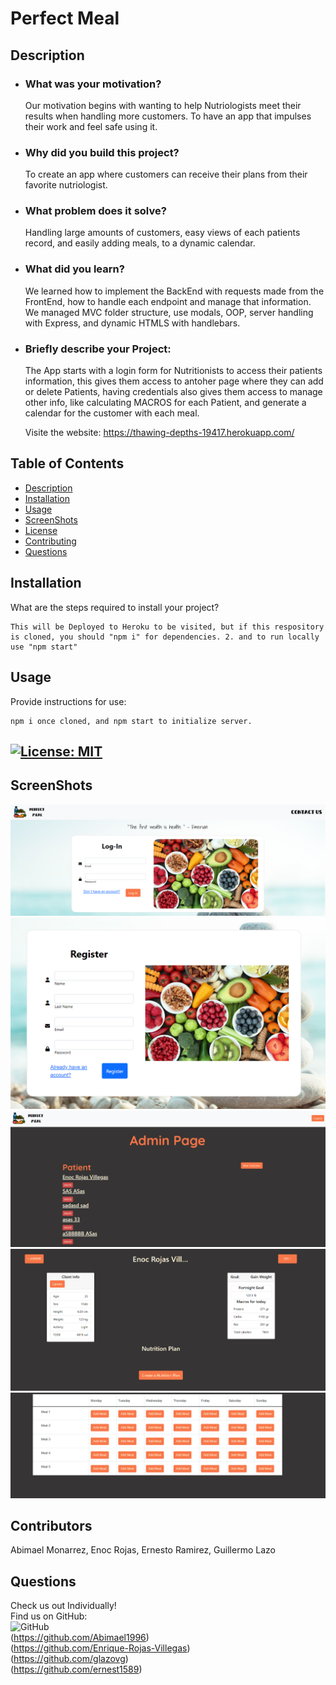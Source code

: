 # Perfect Meal

## Description

- ### What was your motivation? <br>

  Our motivation begins with wanting to help Nutriologists meet their results when handling more customers. To have an app that impulses their work and feel safe using it.

- ### Why did you build this project? <br>

  To create an app where customers can receive their plans from their favorite nutriologist.

- ### What problem does it solve? <br>

  Handling large amounts of customers, easy views of each patients record, and easily adding meals, to a dynamic calendar.

- ### What did you learn? <br>
  We learned how to implement the BackEnd with requests made from the FrontEnd, how to handle each endpoint and manage that information. We managed MVC folder structure, use modals, OOP, server handling with Express, and dynamic HTMLS with handlebars.
  <br>
- ### Briefly describe your Project: <br>
  The App starts with a login form for Nutritionists to access their patients information, this gives them access to antoher page where they can add or delete Patients, having credentials also gives them access to manage other info, like calculating MACROS for each Patient, and generate a calendar for the customer with each meal.
  <br>
  
  Visite the website: https://thawing-depths-19417.herokuapp.com/

## Table of Contents

- [Description](#description)
- [Installation](#installation)
- [Usage](#usage)
- [ScreenShots](#screenshots)
- [License](#license)
- [Contributing](#contributing)
- [Questions](#questions)

## Installation

What are the steps required to install your project?

    This will be Deployed to Heroku to be visited, but if this respository is cloned, you should "npm i" for dependencies. 2. and to run locally use "npm start"

## Usage

Provide instructions for use:

    npm i once cloned, and npm start to initialize server.

## [![License: MIT](https://img.shields.io/badge/License-MIT-yellow.svg)](https://opensource.org/licenses/MIT)

## ScreenShots

![login](./public/images/Login-Form.PNG)
![login](./public/images/register.PNG)
![login](./public/images/Admin-Page.PNG)
![login](./public/images/Macros.PNG)
![login](./public/images/calendar.PNG)

## Contributors

Abimael Monarrez, Enoc Rojas, Ernesto Ramirez, Guillermo Lazo

## Questions

Check us out Individually!<br>
Find us on GitHub:<br>
![GitHub](https://img.shields.io/badge/GitHub-100000?style=for-the-badge&logo=github&logoColor=white)<br>
(https://github.com/Abimael1996) <br>
(https://github.com/Enrique-Rojas-Villegas) <br>
(https://github.com/glazovg) <br>
(https://github.com/ernest1589) <br>
